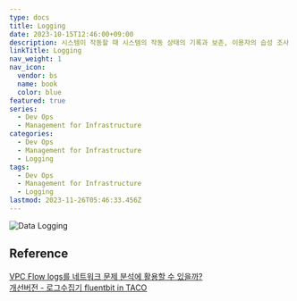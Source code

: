 ```yaml
---
type: docs
title: Logging
date: 2023-10-15T12:46:00+09:00
description: 시스템이 작동할 때 시스템의 작동 상태의 기록과 보존, 이용자의 습성 조사 및 시스템 동작의 분석 등을 하기 위해 작동 중의 각종 정보를 기록해둘 필요가 있는데, 이 기록을 만드는 것
linkTitle: Logging
nav_weight: 1
nav_icon:
  vendor: bs
  name: book
  color: blue
featured: true
series:
  - Dev Ops
  - Management for Infrastructure
categories:
  - Dev Ops
  - Management for Infrastructure
  - Logging
tags:
  - Dev Ops
  - Management for Infrastructure
  - Logging
lastmod: 2023-11-26T05:46:33.456Z
---
```


![Data Logging](/dev-ops/data-logging.png#center "https://www.motadata.com/blog/what-is-data-logging/")

## Reference

[VPC Flow logs를 네트워크 문제 분석에 활용할 수 있을까?](https://yozm.wishket.com/magazine/detail/1418/)  
[개선버전 - 로그수집기 fluentbit in TACO](https://devocean.sk.com/search/techBoardDetail.do?ID=164148&boardType=)
